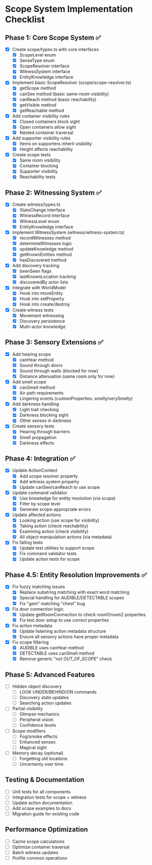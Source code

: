 # Scope System Implementation Checklist

## Phase 1: Core Scope System ✅
- [x] Create scope/types.ts with core interfaces
  - [x] ScopeLevel enum
  - [x] SenseType enum  
  - [x] ScopeResolver interface
  - [x] WitnessSystem interface
  - [x] EntityKnowledge interface

- [x] Implement basic ScopeResolver (scope/scope-resolver.ts)
  - [x] getScope method
  - [x] canSee method (basic same-room visibility)
  - [x] canReach method (basic reachability)
  - [x] getVisible method
  - [x] getReachable method

- [x] Add container visibility rules
  - [x] Closed containers block sight
  - [x] Open containers allow sight
  - [x] Nested container traversal

- [x] Add supporter visibility rules
  - [x] Items on supporters inherit visibility
  - [x] Height affects reachability

- [x] Create scope tests
  - [x] Same room visibility
  - [x] Container blocking
  - [x] Supporter visibility
  - [x] Reachability tests

## Phase 2: Witnessing System ✅
- [x] Create witness/types.ts
  - [x] StateChange interface
  - [x] WitnessRecord interface
  - [x] WitnessLevel enum
  - [x] EntityKnowledge interface

- [x] Implement WitnessSystem (witness/witness-system.ts)
  - [x] recordWitnesses method
  - [x] determineWitnesses logic
  - [x] updateKnowledge method
  - [x] getKnownEntities method
  - [x] hasDiscovered method

- [x] Add discovery tracking
  - [x] beenSeen flags
  - [x] lastKnownLocation tracking
  - [x] discoveredBy actor lists

- [x] Integrate with WorldModel
  - [x] Hook into moveEntity
  - [x] Hook into setProperty
  - [x] Hook into create/destroy

- [x] Create witness tests
  - [x] Movement witnessing
  - [x] Discovery persistence
  - [x] Multi-actor knowledge

## Phase 3: Sensory Extensions ✅
- [x] Add hearing scope
  - [x] canHear method
  - [x] Sound through doors
  - [x] Sound through walls (blocked for now)
  - [x] Distance attenuation (same room only for now)

- [x] Add smell scope
  - [x] canSmell method
  - [x] Air path requirements
  - [x] Lingering scents (customProperties: smelly/verySmelly)

- [x] Add darkness handling
  - [x] Light trait checking
  - [x] Darkness blocking sight
  - [x] Other senses in darkness

- [x] Create sensory tests
  - [x] Hearing through barriers
  - [x] Smell propagation
  - [x] Darkness effects

## Phase 4: Integration ✅
- [x] Update ActionContext
  - [x] Add scope resolver property
  - [x] Add witness system property
  - [x] Update canSee/canReach to use scope

- [x] Update command validator
  - [x] Use knowledge for entity resolution (via scope)
  - [x] Filter by scope level
  - [x] Generate scope-appropriate errors

- [x] Update affected actions
  - [x] Looking action (use scope for visibility)
  - [x] Taking action (check reachability)
  - [x] Examining action (check visibility)
  - [x] All object manipulation actions (via metadata)

- [x] Fix failing tests
  - [x] Update test utilities to support scope
  - [x] Fix command validator tests
  - [x] Update action tests for scope

## Phase 4.5: Entity Resolution Improvements ✅
- [x] Fix fuzzy matching issues
  - [x] Replace substring matching with exact word matching
  - [x] Special handling for AUDIBLE/DETECTABLE scopes
  - [x] Fix "gem" matching "chest" bug
  
- [x] Fix door connection logic
  - [x] Update getRoomConnection to check room1/room2 properties
  - [x] Fix test door setup to use correct properties
  
- [x] Fix action metadata
  - [x] Update listening action metadata structure
  - [x] Ensure all sensory actions have proper metadata
  
- [x] Fix scope filtering
  - [x] AUDIBLE uses canHear method
  - [x] DETECTABLE uses canSmell method
  - [x] Remove generic "not OUT_OF_SCOPE" check

## Phase 5: Advanced Features
- [ ] Hidden object discovery
  - [ ] LOOK UNDER/BEHIND/ON commands
  - [ ] Discovery state updates
  - [ ] Searching action updates

- [ ] Partial visibility
  - [ ] Glimpse mechanics
  - [ ] Peripheral vision
  - [ ] Confidence levels

- [ ] Scope modifiers
  - [ ] Fog/smoke effects
  - [ ] Enhanced senses
  - [ ] Magical sight

- [ ] Memory decay (optional)
  - [ ] Forgetting old locations
  - [ ] Uncertainty over time

## Testing & Documentation
- [ ] Unit tests for all components
- [ ] Integration tests for scope + witness
- [ ] Update action documentation
- [ ] Add scope examples to docs
- [ ] Migration guide for existing code

## Performance Optimization
- [ ] Cache scope calculations
- [ ] Optimize container traversal
- [ ] Batch witness updates
- [ ] Profile common operations
